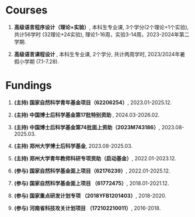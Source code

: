 

# Courses

<ol>

<p style="margin-top: 8px;"><li> <b>高级语言程序设计（理论+实验）</b>, 本科生专业课, 3个学分(2个理论+1个实验), 共计56学时 (32理论+24实验), 理论1-16周，实验3-14周，2023-2024年第二学期.</li></p>

<p style="margin-top: 8px;"><li> <b>高级语言课程设计 </b>, 本科生专业课, 2个学分, 共计两周学时, 2023/2024年暑假小学期 (7.1-7.28).</li></p>

</ol>




# Fundings

<ol>

<p style="margin-top: 8px;"><li> <b><b>(主持)</b> 国家自然科学青年基金项目（62206254）</b>, 2023.01-2025.12.</li></p>

<p style="margin-top: 8px;"><li> <b><b>(主持)</b> 中国博士后科学基金第17批特别资助 </b>, 2024.03-2026.02.</li></p> 

<p style="margin-top: 8px;"><li> <b><b>(主持)</b> 中国博士后科学基金第74批面上资助（2023M743186）</b>, 2023.08-2025.03.</li></p> 

<p style="margin-top: 8px;"><li> <b><b>(主持)</b> 郑州大学博士后科学基金</b>, 2023.08-2025.03.</li></p> 

<p style="margin-top: 8px;"><li> <b><b>(主持)</b> 郑州大学青年教师科研专项资助（启动基金）</b>, 2022.01-2023.12.</li></p>
  
<p style="margin-top: 8px;"><li> <b><b>(参与)</b> 国家自然科学基金面上项目（62176239）</b>, 2022.01-2025.12.</li></p>
  
<p style="margin-top: 8px;"><li> <b>(参与) 国家自然科学基金面上项目 （61772475）</b>, 2018.01-2021.12.</li></p>
  
<p style="margin-top: 8px;"><li> <b>(参与) 国家重点研发计划专项 （2018YFB1201403）</b>, 2018-2020.</li></p>
  
<p style="margin-top: 8px;"><li> <b>(参与) 河南省科技攻关计划项目 （172102210011）</b>, 2016-2018.</li></p>

</ol>
